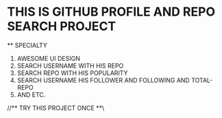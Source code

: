  # THIS IS GITHUB PROFILE AND REPO SEARCH PROJECT 

** SPECIALTY

1. AWESOME UI DESIGN 
2. SEARCH USERNAME WITH HIS REPO
3. SEARCH REPO WITH HIS POPULARITY
4. SEARCH USERNAME HIS FOLLOWER AND FOLLOWING AND TOTAL-REPO
5. AND ETC.

//** TRY THIS PROJECT ONCE **\\
